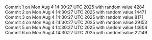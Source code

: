 Commit 1 on Mon Aug  4 14:30:27 UTC 2025 with random value 4284
Commit 2 on Mon Aug  4 14:30:27 UTC 2025 with random value 14471
Commit 3 on Mon Aug  4 14:30:27 UTC 2025 with random value 8171
Commit 4 on Mon Aug  4 14:30:27 UTC 2025 with random value 29153
Commit 5 on Mon Aug  4 14:30:27 UTC 2025 with random value 14604
Commit 6 on Mon Aug  4 14:30:27 UTC 2025 with random value 22149
